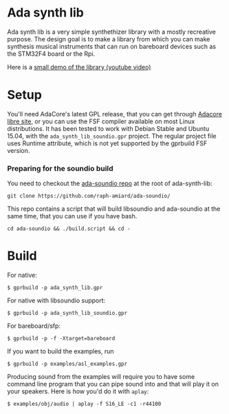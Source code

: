 Ada synth lib
=============

Ada synth lib is a very simple synthethizer library with a mostly recreative
purpose. The design goal is to make a library from which you can make synthesis
musical instruments that can run on bareboard devices such as the STM32F4 board
or the Rpi.

Here is a [small demo of the library (youtube video)](https://www.youtube.com/watch?v=2eiWnN1xWcs)

Setup
=====

You'll need AdaCore's latest GPL release, that you can get through
[Adacore libre site](http://libre.adacore.com/), or you can use the FSF
compiler available on most Linux distributions. It has been tested to work with
Debian Stable and Ubuntu 15.04, with the `ada_synth_lib_soundio.gpr` project.
The regular project file uses Runtime attribute, which is not yet supported by
the gprbuild FSF version.

### Preparing for the soundio build

You need to checkout the [ada-soundio repo](https://github.com/raph-amiard/ada-soundio)
at the root of ada-synth-lib:

~~~shell
git clone https://github.com/raph-amiard/ada-soundio/
~~~

This repo contains a script that will build libsoundio and ada-soundio at the
same time, that you can use if you have bash.

~~~shell
cd ada-soundio && ./build.script && cd -
~~~

Build
=====

For native:

~~~shell
$ gprbuild -p ada_synth_lib.gpr
~~~

For native with libsoundio support:

~~~shell
$ gprbuild -p ada_synth_lib_soundio.gpr
~~~

For bareboard/sfp:

~~~shell
$ gprbuild -p -f -Xtarget=bareboard
~~~

If you want to build the examples, run

~~~shell
$ gprbuild -p examples/asl_examples.gpr
~~~

Producing sound from the examples will require you to have some command line
program that you can pipe sound into and that will play it on your speakers.
Here is how you'd do it with `aplay`:

~~~shell
$ examples/obj/audio | aplay -f S16_LE -c1 -r44100
~~~
